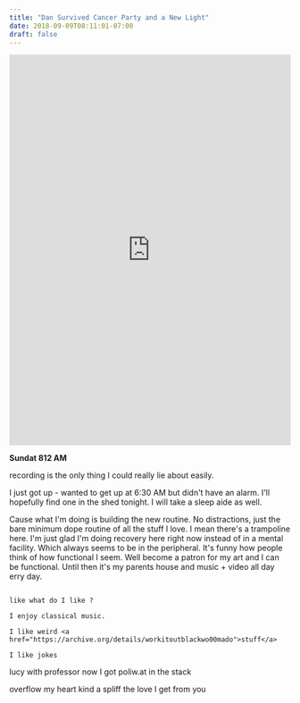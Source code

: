 ```yaml
---
title: "Dan Survived Cancer Party and a New Light"
date: 2018-09-09T08:11:01-07:00
draft: false
---
```


<iframe width="100%" height="700" scrolling="no" frameborder="no" allow="autoplay" src="https://w.soundcloud.com/player/?url=https%3A//api.soundcloud.com/tracks/503374743%3Fsecret_token%3Ds-yHxA4&color=%23222222&auto_play=false&hide_related=false&show_comments=true&show_user=true&show_reposts=false&show_teaser=true&visual=true"></iframe>

**Sundat 812 AM**

recording is the only thing I could really lie about easily.

I just got up - wanted to get up at 6:30 AM but didn't have an alarm. I'll hopefully find one in the shed tonight. I will take a sleep aide as well.


Cause what I'm doing is building the new routine. No distractions, just the bare minimum dope routine of all the stuff I love. I mean there's a trampoline here. I'm just glad I'm doing recovery here right now instead of in a mental facility. Which always seems to be in the peripheral. It's funny how people think of how functional I seem. Well become a patron for my art and I can be functional. Until then it's my parents house and music + video all day erry day.


```

like what do I like ?

I enjoy classical music.

I like weird <a href="https://archive.org/details/workitoutblackwo00mado">stuff</a>

I like jokes

```


lucy with professor
now I got poliw.at
in the stack

overflow my heart kind a spliff
the love I get from you
